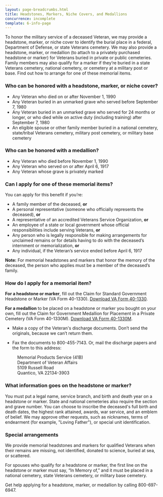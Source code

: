 ```yaml
---
layout: page-breadcrumbs.html
title: Headstones, Markers, Niche Covers, and Medallions
concurrence: incomplete
template: 6-info-page
---
```



To honor the military service of a deceased Veteran, we may provide a headstone, marker, or niche cover to identify the burial place in a federal, Department of Defense, or state Veterans cemetery. We may also provide a headstone, marker, or medallion (to attach to a privately purchased headstone or marker) for Veterans buried in private or public cemeteries. Family members may also qualify for a marker if they’re buried in a state Veterans cemetery, national cemetery, or cemetery at a military post or base. Find out how to arrange for one of these memorial items.

<div class="call-out" markdown="0">

### Who can be honored with a headstone, marker, or niche cover?

- Any Veteran who died on or after November 1, 1990
- Any Veteran buried in an unmarked grave who served before September 7, 1980
- Any Veteran buried in an unmarked grave who served for 24 months or longer, or who died while on active duty (including training) after September 7, 1980
- An eligible spouse or other family member buried in a national cemetery, state/tribal Veterans cemetery, military post cemetery, or military base cemetery

### Who can be honored with a medallion?

- Any Veteran who died before November 1, 1990
- Any Veteran who served on or after April 6, 1917
- Any Veteran whose grave is privately marked 

</div>

### Can I apply for one of these memorial items?

You can apply for this benefit if you’re:
- A family member of the deceased, **or**
- A personal representative (someone who officially represents the deceased), **or**
- A representative of an accredited Veterans Service Organization, **or**
- An employee of a state or local government whose official responsibilities include serving Veterans, **or**
- Any person who is legally responsible for making arrangements for unclaimed remains or for details having to do with the deceased’s internment or memorialization, **or**
- Any individual, if the Veteran’s service ended before April 6, 1917

**Note:** For memorial headstones and markers that honor the memory of the deceased, the person who applies must be a member of the deceased’s family.


### How do I apply for a memorial item? 

**For a headstone or marker**, fill out the Claim for Standard Government Headstone or Marker (VA Form 40-1330). [Download VA Form 40-1330](http://www.va.gov/vaforms/va/pdf/VA40-1330.pdf).

**For a medallion** to be placed on a headstone or marker you bought on your own, fill out the Claim for Government Medallion for Placement in a Private Cemetery (VA Form 40-1330M). [Download VA Form 40-1330M](http://www.va.gov/vaforms/va/pdf/VA40-1330M.pdf).

- Make a copy of the Veteran's discharge documents. Don’t send the originals, because we can’t return them.

- Fax the documents to <span class="tel">800-455-7143</span>. Or, mail the discharge papers and the form to this address: 

<dl class="va-address-block">
    <dd>Memorial Products Service (41B)</dd>
    <dd>Department of Veteran Affairs</dd>
    <dd>5109 Russell Road</dd>
    <dd>Quantico, VA 22134-3903</dd>
</dl>


<div class="call-out" markdown="0">

### What information goes on the headstone or marker?

You must put a legal name, service branch, and birth and death year on a headstone or marker. State and national cemeteries also require the section and grave number. You can choose to inscribe the deceased's full birth and death dates, the highest rank attained, awards, war service, and an emblem of belief. We may approve other requests, such as nicknames, terms of endearment (for example, "Loving Father"), or special unit identification.


</div>

### Special arrangements 

We provide memorial headstones and markers for qualified Veterans when their remains are missing, not identified, donated to science, buried at sea, or scattered. 

For spouses who qualify for a headstone or marker, the first line on the headstone or marker must say, “In Memory of,” and it must be placed in a national cemetery, state Veterans cemetery, or military base cemetery. 

Get help applying for a headstone, marker, or medallion by calling <span class="tel">800-697-6947</span>.
